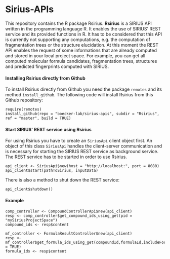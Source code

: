# Sirius-APIs
This repository contains the R package Rsirius.
**Rsirius** is a SIRIUS API written in the programming language R.
It enables the use of SIRIUS' REST service and its provided functions in R. 
It has to be considered that this API is currently not supporting any computations, 
e.g. the computation of fragmentation trees or the structure elucidation. 
At this moment the REST API enables the request of some informations that are already computed and 
stored in your local project space. 
For example, you can get all computed molecular formula candidates, fragmentation trees, structures and 
predicted fingerprints computed with SIRIUS.

#### Installing Rsirius directly from Github
To install Rsirius directly from Github you need the package `remotes` and its method `install_github`. 
The following code will install Rsirius from this Github repository:

    require(remotes)
    install_github(repo = "boecker-lab/sirius-apis", subdir = "Rsirius", ref = "master", build = TRUE)

#### Start SIRIUS' REST service using Rsirius
For using Rsirius you have to create an `SiriusApi` client object first. 
An object of this class `SiriusApi` handles the client-server communication and 
is necessary for starting the SIRIUS REST service as background service.
The REST service has to be started in order to use Rsirius.

    api_client <- SiriusApi$new(host = "http://localhost:", port = 8080)
    api_client$start(pathToSirius, inputData)
    
There is also a method to shut down the REST service:

    api_client$shutdown()
    
#### Example

    comp_controller <- CompoundControllerApi$new(api_client)
    resp <- comp_controller$get_compound_ids_using_get(pid = "mySiriusProjectSpace")
    compound_ids <- resp$content
    
    mf_controller <- FormulaResultController$new(api_client)
    resp <- mf_controller$get_formula_ids_using_get(compoundId,formulaId,includeFormulaScores = TRUE)
    formula_ids <- resp$content
  
  
